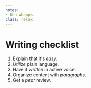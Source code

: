 ```yaml
---
notes:
- Uhh whoops.
class: relax
---
```


# Writing checklist

1. Explain that it's *easy*.
2. *Utilize* plain language.
3. Have it *written* in active voice.
4. Organize content with *paragraphs*.
5. Get a *pear* review.